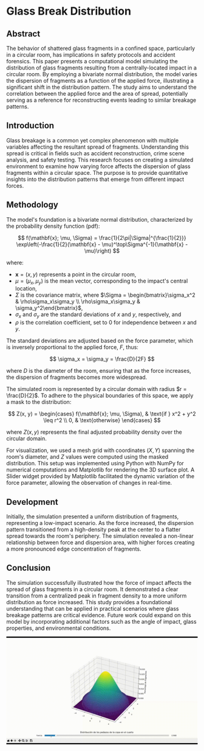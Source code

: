 # Glass Break Distribution

## Abstract

The behavior of shattered glass fragments in a confined space, particularly in a circular room, has implications in safety protocols and accident forensics. This paper presents a computational model simulating the distribution of glass fragments resulting from a centrally-located impact in a circular room. By employing a bivariate normal distribution, the model varies the dispersion of fragments as a function of the applied force, illustrating a significant shift in the distribution pattern. The study aims to understand the correlation between the applied force and the area of spread, potentially serving as a reference for reconstructing events leading to similar breakage patterns.

## Introduction

Glass breakage is a common yet complex phenomenon with multiple variables affecting the resultant spread of fragments. Understanding this spread is critical in fields such as accident reconstruction, crime scene analysis, and safety testing. This research focuses on creating a simulated environment to examine how varying force affects the dispersion of glass fragments within a circular space. The purpose is to provide quantitative insights into the distribution patterns that emerge from different impact forces.

## Methodology

The model's foundation is a bivariate normal distribution, characterized by the probability density function (pdf):

$$
f(\mathbf{x}; \mu, \Sigma) = \frac{1}{2\pi|\Sigma|^{\frac{1}{2}}} \exp\left(-\frac{1}{2}(\mathbf{x} - \mu)^\top\Sigma^{-1}(\mathbf{x} - \mu)\right)
$$

where:

- $\mathbf{x} = (x, y)$ represents a point in the circular room,
- $\mu = (\mu_x, \mu_y)$ is the mean vector, corresponding to the impact's central location,
- $\Sigma$ is the covariance matrix, where $\Sigma = \begin{bmatrix}\sigma_x^2 & \rho\sigma_x\sigma_y \\ \rho\sigma_x\sigma_y & \sigma_y^2\end{bmatrix}$,
- $\sigma_x$ and $\sigma_y$ are the standard deviations of $x$ and $y$, respectively, and
- $\rho$ is the correlation coefficient, set to 0 for independence between $x$ and $y$.

The standard deviations are adjusted based on the force parameter, which is inversely proportional to the applied force, $F$, thus:

$$
\sigma_x = \sigma_y = \frac{D}{2F}
$$

where $D$ is the diameter of the room, ensuring that as the force increases, the dispersion of fragments becomes more widespread.

The simulated room is represented by a circular domain with radius $r = \frac{D}{2}$. To adhere to the physical boundaries of this space, we apply a mask to the distribution:

$$
Z(x, y) = \begin{cases} 
f(\mathbf{x}; \mu, \Sigma), & \text{if } x^2 + y^2 \leq r^2 \\
0, & \text{otherwise}
\end{cases}
$$

where $Z(x, y)$ represents the final adjusted probability density over the circular domain.

For visualization, we used a mesh grid with coordinates $(X, Y)$ spanning the room's diameter, and $Z$ values were computed using the masked distribution. This setup was implemented using Python with NumPy for numerical computations and Matplotlib for rendering the 3D surface plot. A Slider widget provided by Matplotlib facilitated the dynamic variation of the force parameter, allowing the observation of changes in real-time.



## Development

Initially, the simulation presented a uniform distribution of fragments, representing a low-impact scenario. As the force increased, the dispersion pattern transitioned from a high-density peak at the center to a flatter spread towards the room's periphery. The simulation revealed a non-linear relationship between force and dispersion area, with higher forces creating a more pronounced edge concentration of fragments.

## Conclusion

The simulation successfully illustrated how the force of impact affects the spread of glass fragments in a circular room. It demonstrated a clear transition from a centralized peak in fragment density to a more uniform distribution as force increased. This study provides a foundational understanding that can be applied in practical scenarios where glass breakage patterns are critical evidence. Future work could expand on this model by incorporating additional factors such as the angle of impact, glass properties, and environmental conditions.

![Glass Fragment Distribution Simulation](Glass.gif)


